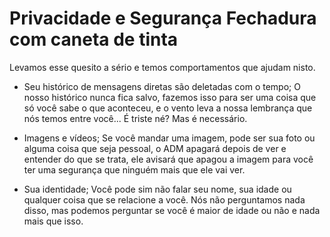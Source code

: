 # Privacidade e Segurança Fechadura com caneta de tinta

Levamos esse quesito a sério e temos comportamentos que ajudam nisto.

- Seu histórico de mensagens diretas são deletadas com o tempo;
O nosso histórico nunca fica salvo, fazemos isso para ser uma coisa que só você sabe o que aconteceu, e o vento leva a nossa lembrança que nós temos entre você... É triste né? Mas é necessário.

- Imagens e vídeos;
Se você mandar uma imagem, pode ser sua foto ou alguma coisa que seja pessoal, o ADM apagará depois de ver e entender do que se trata, ele avisará que apagou a imagem para você ter uma segurança que ninguém mais que ele vai ver.

- Sua identidade;
Você pode sim não falar seu nome, sua idade ou qualquer coisa que se relacione a você. Nós não perguntamos nada disso, mas podemos perguntar se você é maior de idade ou não e nada mais que isso.
